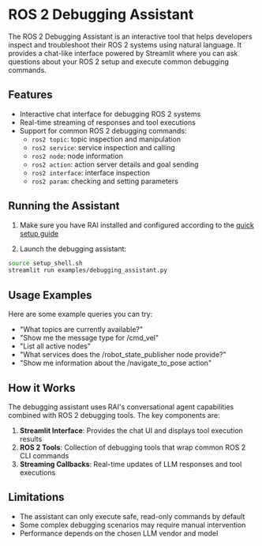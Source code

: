 # ROS 2 Debugging Assistant

The ROS 2 Debugging Assistant is an interactive tool that helps developers inspect and troubleshoot
their ROS 2 systems using natural language. It provides a chat-like interface powered by Streamlit
where you can ask questions about your ROS 2 setup and execute common debugging commands.

## Features

-   Interactive chat interface for debugging ROS 2 systems
-   Real-time streaming of responses and tool executions
-   Support for common ROS 2 debugging commands:
    -   `ros2 topic`: topic inspection and manipulation
    -   `ros2 service`: service inspection and calling
    -   `ros2 node`: node information
    -   `ros2 action`: action server details and goal sending
    -   `ros2 interface`: interface inspection
    -   `ros2 param`: checking and setting parameters

## Running the Assistant

1. Make sure you have RAI installed and configured according to the
   [quick setup guide](../setup/install.md)

2. Launch the debugging assistant:

```sh
source setup_shell.sh
streamlit run examples/debugging_assistant.py
```

## Usage Examples

Here are some example queries you can try:

-   "What topics are currently available?"
-   "Show me the message type for /cmd_vel"
-   "List all active nodes"
-   "What services does the /robot_state_publisher node provide?"
-   "Show me information about the /navigate_to_pose action"

## How it Works

The debugging assistant uses RAI's conversational agent capabilities combined with ROS 2 debugging
tools. The key components are:

1. **Streamlit Interface**: Provides the chat UI and displays tool execution results
2. **ROS 2 Tools**: Collection of debugging tools that wrap common ROS 2 CLI commands
3. **Streaming Callbacks**: Real-time updates of LLM responses and tool executions

## Limitations

-   The assistant can only execute safe, read-only commands by default
-   Some complex debugging scenarios may require manual intervention
-   Performance depends on the chosen LLM vendor and model
